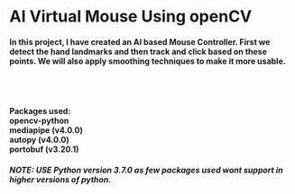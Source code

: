 # AI Virtual Mouse Using openCV

<div>
<h4>
In this project, I have created an AI based Mouse Controller. First we detect the hand landmarks and then track and click based on these points. We will also apply smoothing techniques to make it more usable.
</h4>
<br>
<br>
<h4>Packages used: <br>    opencv-python<br>    mediapipe (v4.0.0)<br>    autopy (v4.0.0)<br>    portobuf (v3.20.1)</h4>

<h5>NOTE: USE Python version 3.7.0 as few packages used wont support in higher versions of python.</h5>

</div>
